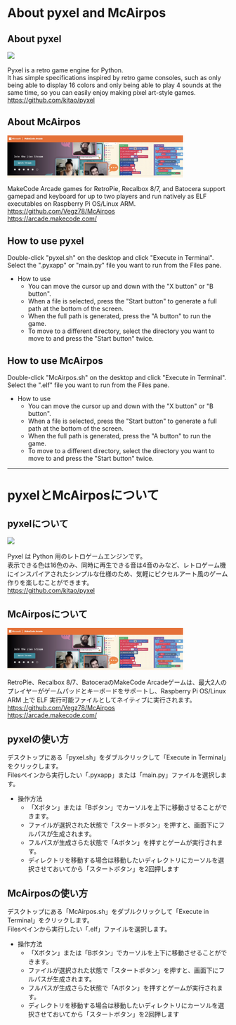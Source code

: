 # About pyxel and McAirpos
## About pyxel
<img src="https://github.com/kitao/pyxel/blob/main/docs/images/pyxel_message.png" width="400">  

Pyxel is a retro game engine for Python.  
It has simple specifications inspired by retro game consoles, such as only being able to display 16 colors and only being able to play 4 sounds at the same time, so you can easily enjoy making pixel art-style games.  
https://github.com/kitao/pyxel  

## About McAirpos
<img src="https://github.com/game-de-it/rg35xx/blob/main/asset/sc08.jpg" width="400">  

MakeCode Arcade games for RetroPie, Recalbox 8/7, and Batocera support gamepad and keyboard for up to two players and run natively as ELF executables on Raspberry Pi OS/Linux ARM.  
https://github.com/Vegz78/McAirpos  
https://arcade.makecode.com/  

## How to use pyxel
Double-click "pyxel.sh" on the desktop and click "Execute in Terminal".  
Select the ".pyxapp" or "main.py" file you want to run from the Files pane.  
- How to use
  - You can move the cursor up and down with the "X button" or "B button".
  - When a file is selected, press the "Start button" to generate a full path at the bottom of the screen.
  - When the full path is generated, press the "A button" to run the game.
  - To move to a different directory, select the directory you want to move to and press the "Start button" twice.

## How to use McAirpos
Double-click "McAirpos.sh" on the desktop and click "Execute in Terminal".  
Select the ".elf" file you want to run from the Files pane.  
- How to use
  - You can move the cursor up and down with the "X button" or "B button".
  - When a file is selected, press the "Start button" to generate a full path at the bottom of the screen.
  - When the full path is generated, press the "A button" to run the game.
  - To move to a different directory, select the directory you want to move to and press the "Start button" twice.

---

# pyxelとMcAirposについて
## pyxelについて
<img src="https://github.com/kitao/pyxel/blob/main/docs/images/pyxel_message.png" width="400">  

Pyxel は Python 用のレトロゲームエンジンです。  
表示できる色は16色の​​み、同時に再生できる音は4音のみなど、レトロゲーム機にインスパイアされたシンプルな仕様のため、気軽にピクセルアート風のゲーム作りを楽しむことができます。  
https://github.com/kitao/pyxel

## McAirposについて
<img src="https://github.com/game-de-it/rg35xx/blob/main/asset/sc08.jpg" width="400">    

RetroPie、Recalbox 8/7、BatoceraのMakeCode Arcadeゲームは、最大2人のプレイヤーがゲームパッドとキーボードをサポートし、Raspberry Pi OS/Linux ARM 上で ELF 実行可能ファイルとしてネイティブに実行されます。  
https://github.com/Vegz78/McAirpos  
https://arcade.makecode.com/

## pyxelの使い方
デスクトップにある「pyxel.sh」をダブルクリックして「Execute in Terminal」をクリックします。  
Filesペインから実行したい「.pyxapp」または「main.py」ファイルを選択します。  
- 操作方法
  - 「Xボタン」または「Bボタン」でカーソルを上下に移動させることができます。
  - ファイルが選択された状態で「スタートボタン」を押すと、画面下にフルパスが生成されます。
  - フルパスが生成さらた状態で「Aボタン」を押すとゲームが実行されます。
  - ディレクトリを移動する場合は移動したいディレクトリにカーソルを選択させておいてから「スタートボタン」を2回押します
 
## McAirposの使い方
デスクトップにある「McAirpos.sh」をダブルクリックして「Execute in Terminal」をクリックします。  
Filesペインから実行したい「.elf」ファイルを選択します。  
- 操作方法
  - 「Xボタン」または「Bボタン」でカーソルを上下に移動させることができます。
  - ファイルが選択された状態で「スタートボタン」を押すと、画面下にフルパスが生成されます。
  - フルパスが生成さらた状態で「Aボタン」を押すとゲームが実行されます。
  - ディレクトリを移動する場合は移動したいディレクトリにカーソルを選択させておいてから「スタートボタン」を2回押します
